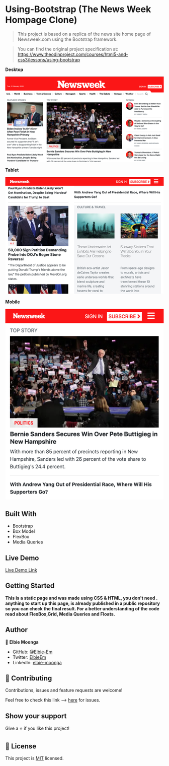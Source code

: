 # Using-Bootstrap (The News Week Hompage Clone)

> This project is based on a replica of the news site home page of Newsweek.com using the Bootstrap framework.

> You can find the original project specification at: https://www.theodinproject.com/courses/html5-and-css3/lessons/using-bootstrap

**Desktop**

![screenshot](./assets/desktop.png)

**Tablet**

![screenshot](./assets/tablet.png)

**Mobile**

![screenshot](./assets/mobile.png)

## Built With

- Bootstrap
- Box Model
- FlexBox
- Media Queries


## Live Demo

[Live Demo Link](https://rawcdn.githack.com/Elbie-em/Using-Bootstrap-The-News-Week-Hompage-Clone-/a1fd069352abf89579ef2b8f4c1cc0ceda6790b3/index.html)


## Getting Started

**This is a static page and was made using  CSS & HTML, you don't need .**
**anything to start up this page, is already published in a public repository so you can check the final result. For a better understanding of the code read about FlexBox,Grid, Media Queries and Floats.**


## Author

👤 **Elbie Moonga**

- GitHub: [@Elbie-Em](https://github.com/Elbie-em)
- Twitter: [ElbieEm](https://twitter.com/ElbieEm)
- LinkedIn: [elbie-moonga](https://www.linkedin.com/in/elbie-moonga-253bbb12b/)

## 🤝 Contributing

Contributions, issues and feature requests are welcome!

Feel free to check this link --> [here](https://github.com/Elbie-em/Using-Bootstrap-The-News-Week-Hompage-Clone-/issues) for issues.

## Show your support

Give a ⭐️ if you like this project!


## 📝 License

This project is [MIT](lic.url) licensed.
